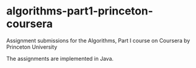 # algorithms-part1-princeton-coursera
Assignment submissions for the Algorithms, Part I course on Coursera by Princeton University

The assignments are implemented in Java.

